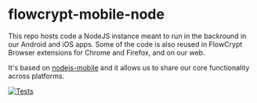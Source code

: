# flowcrypt-mobile-node

This repo hosts code a NodeJS instance meant to run in the backround in our Android and iOS apps. Some of the code is also reused in FlowCrypt Browser extensions for Chrome and Firefox, and on our web.

It's based on <a href="https://github.com/janeasystems/nodejs-mobile">nodejs-mobile</a> and it allows us to share our core functionality across platforms.

[![Tests](https://semaphoreci.com/api/v1/flowcrypt/flowcrypt-android-node/branches/master/badge.svg)](https://semaphoreci.com/flowcrypt/flowcrypt-android-node)

